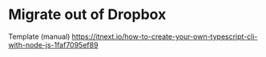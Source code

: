 # Migrate out of Dropbox


Template (manual)
https://itnext.io/how-to-create-your-own-typescript-cli-with-node-js-1faf7095ef89
